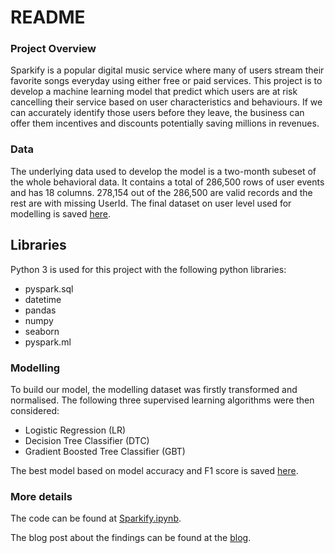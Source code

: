 # README
### Project Overview
Sparkify is a popular digital music service where many of users stream their favorite songs everyday using either free or paid services. This project is to develop a machine learning model that predict which users are at risk cancelling their service based on user characteristics and behaviours. If we can accurately identify those users before they leave, the business can offer them incentives and discounts potentially saving millions in revenues.

### Data
The underlying data used to develop the model is a two-month subeset of the whole behavioral data. It contains a total of 286,500 rows of user events and has 18 columns. 278,154 out of the 286,500 are valid records and the rest are with missing UserId. The final dataset on user level used for modelling is saved [here](saved_final_user_dataset.CSV).

## Libraries 
Python 3 is used for this project with the following python libraries:
- pyspark.sql
- datetime
- pandas
- numpy
- seaborn
- pyspark.ml


### Modelling
To build our model, the modelling dataset was firstly transformed and normalised. The following three supervised learning algorithms were then considered:
- Logistic Regression (LR)
- Decision Tree Classifier (DTC)
- Gradient Boosted Tree Classifier (GBT)

The best model based on model accuracy and F1 score is saved [here](DecisionTree.model).

### More details
The code can be found at [Sparkify.ipynb](Sparkify.ipynb).

The blog post about the findings can be found at the [blog](https://tracyh0407.github.io/Sparkify---Blog/).
